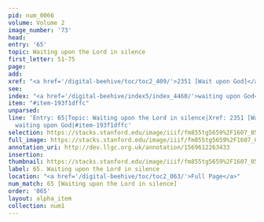 ```yaml
---
pid: num_0066
volume: Volume 2
image_number: '73'
head: 
entry: '65'
topic: Waiting upon the Lord in silence
first_letter: 51-75
page: 
add: 
xref: "<a href='/digital-beehive/toc/toc2_409/'>2351 [Wait upon God]</a>"
see: 
index: "<a href='/digital-beehive/index5/index_4460/'>waiting upon God</a>"
item: "#item-193f1dffc"
unparsed: 
line: 'Entry: 65|Topic: Waiting upon the Lord in silence|Xref: 2351 [Wait upon God]|Index:
  waiting upon God|#item-193f1dffc'
selection: https://stacks.stanford.edu/image/iiif/fm855tg5659%2F1607_0540/308,2064,3023,566/full/0/default.jpg
full_image: https://stacks.stanford.edu/image/iiif/fm855tg5659%2F1607_0540/full/full/0/default.jpg
annotation_uri: http://dev.llgc.org.uk/annotation/1569612263433
insertion: 
thumbnail: https://stacks.stanford.edu/image/iiif/fm855tg5659%2F1607_0540/308,2064,600,180/250,/0/default.jpg
label: 65. Waiting upon the Lord in silence
location: "<a href='/digital-beehive/toc/toc2_063/'>Full Page</a>"
num_match: 65 [Waiting upon the Lord in silence]
order: '065'
layout: alpha_item
collection: num1
---
```

